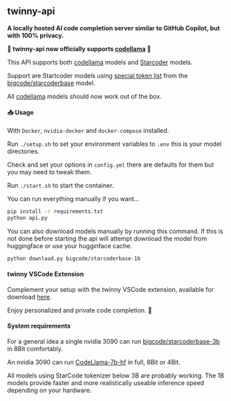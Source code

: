 ## twinny-api

**A locally hosted AI code completion server similar to GitHub Copilot, but with 100% privacy.**

**🚀 twinny-api now officially supports [codellama](https://huggingface.co/codellama) 🚀**

This API supports both [codellama](https://huggingface.co/codellama) models and [Starcoder](https://huggingface.co/bigcode/starcoderbase) models.

Support are Startcoder models using [special token list](https://huggingface.co/bigcode/starcoderbase/blob/main/special_tokens_map.json) from the [bigcode/starcoderbase](https://huggingface.co/bigcode/starcoderbase) model.

All [codellama](https://huggingface.co/codellama) models should now work out of the box.

#### 📥 Usage

With `Docker`, `nvidia-docker` and `docker-compose` installed.

Run `./setup.sh` to set your environment variables to `.env` this is your model directories.

Check and set your options in `config.yml` there are defaults for them but you may need to tweak them.

Run `./start.sh` to start the container.

You can run everything manually if you want...

```bash
pip install -r requirements.txt
python api.py
```

You can also download models manually by running this command.  If this is not done before starting the api will attempt download the model from huggingface or use your hugginface cache.

```bash
python download.py bigcode/starcoderbase-1b
```

#### twinny VSCode Extension

Complement your setup with the twinny VSCode extension, available for download [here](https://github.com/rjmacarthy/twinny).

Enjoy personalized and private code completion. 🎉


#### System requirements

For a general idea a single nvidia 3090 can run [bigcode/starcoderbase-3b](https://huggingface.co/bigcode/starcoderbase-3b) in 8Bit comfortably.

An nvidia 3090 can run [CodeLlama-7b-hf](https://huggingface.co/codellama/CodeLlama-7b-hf) in full, 8Bit or 4Bit.

All models using StarCode tokenizer below 3B are probably working. The 1B models provide faster and more realistically useable inference speed depending on your hardware.
